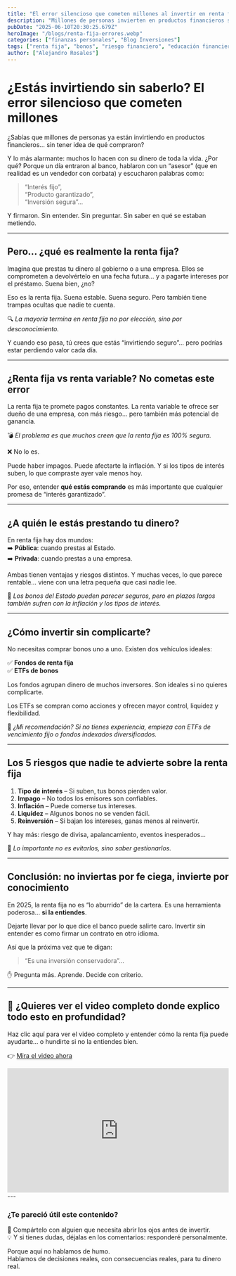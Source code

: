 ```yaml
---
title: "El error silencioso que cometen millones al invertir en renta fija sin saberlo"
description: "Millones de personas invierten en productos financieros sin entenderlos, especialmente en renta fija. Descubre en este post cómo evitar caer en la trampa bancaria más común y protege tu dinero como un inversor informado."
pubDate: "2025-06-10T20:30:25.679Z"
heroImage: "/blogs/renta-fija-errores.webp"
categories: ["finanzas personales", "Blog Inversiones"]
tags: ["renta fija", "bonos", "riesgo financiero", "educación financiera", "fondos de inversión", "ETFs", "banca tradicional", "errores de inversión"]
author: ["Alejandro Rosales"]
---
```

# ¿Estás invirtiendo sin saberlo? El error silencioso que cometen millones

¿Sabías que millones de personas ya están invirtiendo en productos financieros… sin tener idea de qué compraron?

Y lo más alarmante: muchos lo hacen con su dinero de toda la vida. ¿Por qué? Porque un día entraron al banco, hablaron con un “asesor” (que en realidad es un vendedor con corbata) y escucharon palabras como:

> “Interés fijo”,  
> “Producto garantizado”,  
> “Inversión segura”...

Y firmaron. Sin entender. Sin preguntar. Sin saber en qué se estaban metiendo.

---

## Pero... ¿qué es realmente la renta fija?

Imagina que prestas tu dinero al gobierno o a una empresa. Ellos se comprometen a devolvértelo en una fecha futura… y a pagarte intereses por el préstamo. Suena bien, ¿no?

Eso es la renta fija. Suena estable. Suena seguro. Pero también tiene trampas ocultas que nadie te cuenta.

🔍 *La mayoría termina en renta fija no por elección, sino por desconocimiento.*

Y cuando eso pasa, tú crees que estás “invirtiendo seguro”... pero podrías estar perdiendo valor cada día.

---

## ¿Renta fija vs renta variable? No cometas este error

La renta fija te promete pagos constantes. La renta variable te ofrece ser dueño de una empresa, con más riesgo… pero también más potencial de ganancia.

💣 *El problema es que muchos creen que la renta fija es 100% segura.*

❌ No lo es.

Puede haber impagos. Puede afectarte la inflación. Y si los tipos de interés suben, lo que compraste ayer vale menos hoy.

Por eso, entender **qué estás comprando** es más importante que cualquier promesa de “interés garantizado”.

---

## ¿A quién le estás prestando tu dinero?

En renta fija hay dos mundos:  
➡️ **Pública**: cuando prestas al Estado.  
➡️ **Privada**: cuando prestas a una empresa.

Ambas tienen ventajas y riesgos distintos. Y muchas veces, lo que parece rentable… viene con una letra pequeña que casi nadie lee.

💬 *Los bonos del Estado pueden parecer seguros, pero en plazos largos también sufren con la inflación y los tipos de interés.*

---

## ¿Cómo invertir sin complicarte?

No necesitas comprar bonos uno a uno. Existen dos vehículos ideales:

✅ **Fondos de renta fija**  
✅ **ETFs de bonos**

Los fondos agrupan dinero de muchos inversores. Son ideales si no quieres complicarte.

Los ETFs se compran como acciones y ofrecen mayor control, liquidez y flexibilidad.

🔑 *¿Mi recomendación? Si no tienes experiencia, empieza con ETFs de vencimiento fijo o fondos indexados diversificados.*

---

## Los 5 riesgos que nadie te advierte sobre la renta fija

1. **Tipo de interés** – Si suben, tus bonos pierden valor.  
2. **Impago** – No todos los emisores son confiables.  
3. **Inflación** – Puede comerse tus intereses.  
4. **Liquidez** – Algunos bonos no se venden fácil.  
5. **Reinversión** – Si bajan los intereses, ganas menos al reinvertir.

Y hay más: riesgo de divisa, apalancamiento, eventos inesperados…

🎯 *Lo importante no es evitarlos, sino saber gestionarlos.*

---

## Conclusión: no inviertas por fe ciega, invierte por conocimiento

En 2025, la renta fija no es “lo aburrido” de la cartera.
Es una herramienta poderosa… **si la entiendes**.

Dejarte llevar por lo que dice el banco puede salirte caro.
Invertir sin entender es como firmar un contrato en otro idioma.

Así que la próxima vez que te digan:  
> “Es una inversión conservadora”...

✋ Pregunta más. Aprende. Decide con criterio.

---

## 🎥 ¿Quieres ver el video completo donde explico todo esto en profundidad?

Haz clic aquí para ver el video completo y entender cómo la renta fija puede ayudarte… o hundirte si no la entiendes bien.

👉 [Mira el video ahora](https://www.youtube.com/watch?v=UYXOpLhq730)

<div class="iframe-container" style="position: relative; width: 100%; height: 0; padding-bottom: 56.25%; overflow: hidden;">
  <iframe width="560" height="315" src="https://www.youtube.com/embed/UYXOpLhq730?si=FIAfrMcoaD5YRxaP" title="YouTube video player" frameborder="0" allow="accelerometer; autoplay; clipboard-write; encrypted-media; gyroscope; picture-in-picture; web-share" allowfullscreen style="position: absolute; top: 0; left: 0; width: 100%; height: 100%; border: none;"></iframe>
</div>
---

### ¿Te pareció útil este contenido?

💬 Compártelo con alguien que necesita abrir los ojos antes de invertir.  
💡 Y si tienes dudas, déjalas en los comentarios: responderé personalmente.

Porque aquí no hablamos de humo.  
Hablamos de decisiones reales, con consecuencias reales, para tu dinero real.
